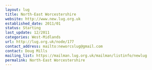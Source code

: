 ```yaml
---
layout: lug
title: North-East Worcestershire
website: http://www.new.lug.org.uk
established_date: 2011/01
status: Starting
last_update: 12/2011
categories: West-Midlands
url: http://lug.org.uk/node/177
contact_address: mailto:neworcslug@gmail.com
contact: Doug Mills
mailing_list: https://mailman.lug.org.uk/mailman/listinfo/newlug
permalink: North-East Worcestershire
---
```

